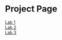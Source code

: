 # Project Page

<a href="hello_world/index.html">Lab 1</a><br>
<a href="lab_2/index.html">Lab 2</a>
<br>
<a href="Lab_3/blue2.html">Lab 3</a>